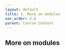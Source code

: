 ```yaml
---
layout: default
title: 2. More on modules
nav_order: 2.0
parent: Course Content
---
```


## More on modules